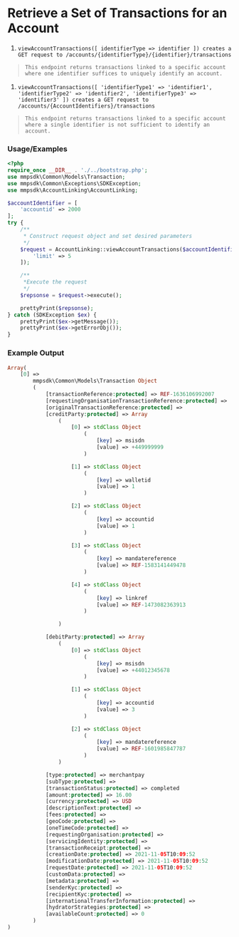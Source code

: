 # Retrieve a Set of Transactions for an Account

1. `viewAccountTransactions([ identifierType => identifier ]) creates a GET request to /accounts/{identifierType}/{identifier}/transactions`

> `This endpoint returns transactions linked to a specific account where one identifier suffices to uniquely identify an account.`

1. `viewAccountTransactions([ 'identifierType1' => 'identifier1', 'identifierType2' => 'identifier2', 'identifierType3' => 'identifier3' ]) creates a GET request to /accounts/{AccountIdentifiers}/transactions`

> `This endpoint returns transactions linked to a specific account where a single identifier is not sufficient to identify an account.`

### Usage/Examples

```php
<?php
require_once __DIR__ . './../bootstrap.php';
use mmpsdk\Common\Models\Transaction;
use mmpsdk\Common\Exceptions\SDKException;
use mmpsdk\AccountLinking\AccountLinking;

$accountIdentifier = [
    'accountid' => 2000
];
try {
    /**
     * Construct request object and set desired parameters
     */
    $request = AccountLinking::viewAccountTransactions($accountIdentifier, [
        'limit' => 5
    ]);

    /**
     *Execute the request
     */
    $repsonse = $request->execute();

    prettyPrint($repsonse);
} catch (SDKException $ex) {
    prettyPrint($ex->getMessage());
    prettyPrint($ex->getErrorObj());
}
```

### Example Output

```php
Array(
    [0] =>
        mmpsdk\Common\Models\Transaction Object
        (
            [transactionReference:protected] => REF-1636106992007
            [requestingOrganisationTransactionReference:protected] =>
            [originalTransactionReference:protected] =>
            [creditParty:protected] => Array
                (
                    [0] => stdClass Object
                        (
                            [key] => msisdn
                            [value] => +449999999
                        )

                    [1] => stdClass Object
                        (
                            [key] => walletid
                            [value] => 1
                        )

                    [2] => stdClass Object
                        (
                            [key] => accountid
                            [value] => 1
                        )

                    [3] => stdClass Object
                        (
                            [key] => mandatereference
                            [value] => REF-1583141449478
                        )

                    [4] => stdClass Object
                        (
                            [key] => linkref
                            [value] => REF-1473082363913
                        )

                )

            [debitParty:protected] => Array
                (
                    [0] => stdClass Object
                        (
                            [key] => msisdn
                            [value] => +44012345678
                        )

                    [1] => stdClass Object
                        (
                            [key] => accountid
                            [value] => 3
                        )

                    [2] => stdClass Object
                        (
                            [key] => mandatereference
                            [value] => REF-1601985847787
                        )
                )

            [type:protected] => merchantpay
            [subType:protected] =>
            [transactionStatus:protected] => completed
            [amount:protected] => 16.00
            [currency:protected] => USD
            [descriptionText:protected] =>
            [fees:protected] =>
            [geoCode:protected] =>
            [oneTimeCode:protected] =>
            [requestingOrganisation:protected] =>
            [servicingIdentity:protected] =>
            [transactionReceipt:protected] =>
            [creationDate:protected] => 2021-11-05T10:09:52
            [modificationDate:protected] => 2021-11-05T10:09:52
            [requestDate:protected] => 2021-11-05T10:09:52
            [customData:protected] =>
            [metadata:protected] =>
            [senderKyc:protected] =>
            [recipientKyc:protected] =>
            [internationalTransferInformation:protected] =>
            [hydratorStrategies:protected] =>
            [availableCount:protected] => 0
        )
)

```
